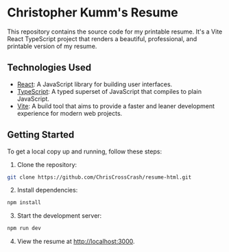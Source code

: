 # Christopher Kumm's Resume

This repository contains the source code for my printable resume. It's a Vite React TypeScript project that renders a beautiful, professional, and printable version of my resume.

## Technologies Used

- [React](https://reactjs.org/): A JavaScript library for building user interfaces.
- [TypeScript](https://www.typescriptlang.org/): A typed superset of JavaScript that compiles to plain JavaScript.
- [Vite](https://vitejs.dev/): A build tool that aims to provide a faster and leaner development experience for modern web projects.

## Getting Started

To get a local copy up and running, follow these steps:

1. Clone the repository:

```bash
git clone https://github.com/ChrisCrossCrash/resume-html.git
```

2. Install dependencies:

```bash
npm install
```

3. Start the development server:

```bash
npm run dev
```

4. View the resume at [http://localhost:3000](http://localhost:3000).
